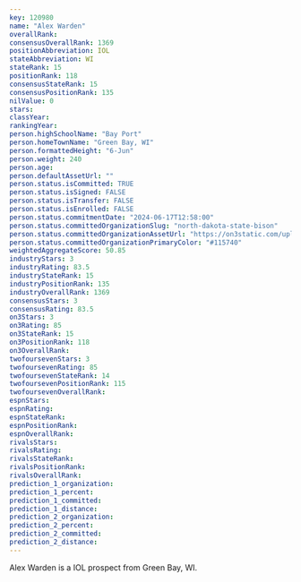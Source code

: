 ```yaml
---
key: 120980
name: "Alex Warden"
overallRank: 
consensusOverallRank: 1369
positionAbbreviation: IOL
stateAbbreviation: WI
stateRank: 15
positionRank: 118
consensusStateRank: 15
consensusPositionRank: 135
nilValue: 0
stars: 
classYear: 
rankingYear: 
person.highSchoolName: "Bay Port"
person.homeTownName: "Green Bay, WI"
person.formattedHeight: "6-Jun"
person.weight: 240
person.age: 
person.defaultAssetUrl: ""
person.status.isCommitted: TRUE
person.status.isSigned: FALSE
person.status.isTransfer: FALSE
person.status.isEnrolled: FALSE
person.status.commitmentDate: "2024-06-17T12:58:00"
person.status.committedOrganizationSlug: "north-dakota-state-bison"
person.status.committedOrganizationAssetUrl: "https://on3static.com/uploads/assets/103/150/150103.svg"
person.status.committedOrganizationPrimaryColor: "#115740"
weightedAggregateScore: 50.85
industryStars: 3
industryRating: 83.5
industryStateRank: 15
industryPositionRank: 135
industryOverallRank: 1369
consensusStars: 3
consensusRating: 83.5
on3Stars: 3
on3Rating: 85
on3StateRank: 15
on3PositionRank: 118
on3OverallRank: 
twofoursevenStars: 3
twofoursevenRating: 85
twofoursevenStateRank: 14
twofoursevenPositionRank: 115
twofoursevenOverallRank: 
espnStars: 
espnRating: 
espnStateRank: 
espnPositionRank: 
espnOverallRank: 
rivalsStars: 
rivalsRating: 
rivalsStateRank: 
rivalsPositionRank: 
rivalsOverallRank: 
prediction_1_organization: 
prediction_1_percent: 
prediction_1_committed: 
prediction_1_distance: 
prediction_2_organization: 
prediction_2_percent: 
prediction_2_committed: 
prediction_2_distance: 
---
```

Alex Warden is a IOL prospect from Green Bay, WI.